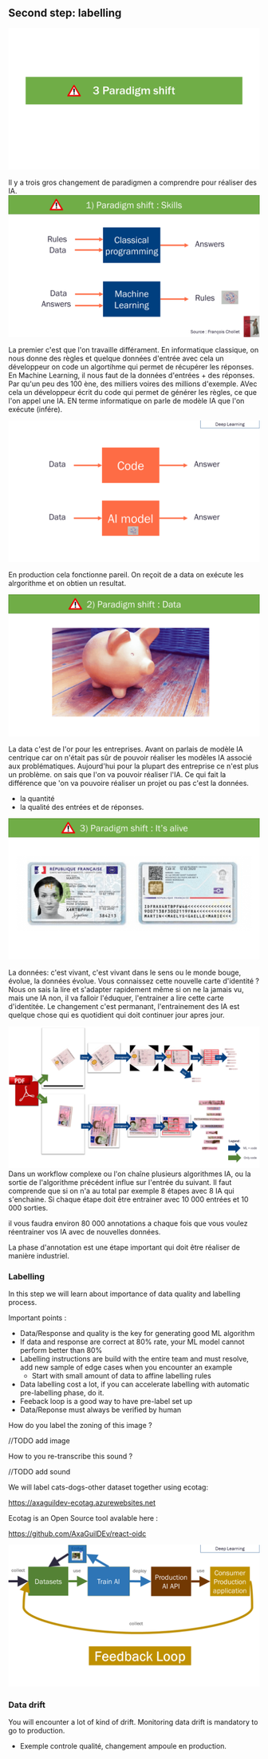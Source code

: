 ## Second step: labelling

![1-paradigm-shift.PNG](documentation%2Flabelling%2F1-paradigm-shift.PNG)

Il y a trois gros changement de paradigmen a comprendre pour réaliser des IA.
![2-paradigm-shift-skills.PNG](documentation%2Flabelling%2F2-paradigm-shift-skills.PNG)

La premier c'est que l'on travaille différament.
En informatique classique, on nous donne des règles et quelque données d'entrée avec cela un développeur on code un algortihme qui permet de récupérer les réponses.
En Machine Learning, il nous faut de la données d'entrées + des réponses. Par qu'un peu des 100 ène, des milliers voires des millions d'exemple. AVec cela un développeur écrit du code qui permet de générer les règles, ce que l'on appel une IA. EN terme informatique on parle de modèle IA que l'on exécute (infére).

![3-paradigm-shift-skills.PNG](documentation%2Flabelling%2F3-paradigm-shift-skills.PNG)

En production cela fonctionne pareil. On reçoit de a data on exécute les alrgorithme et on obtien un resultat.


![4-paradigm-shift-data.PNG](documentation%2Flabelling%2F4-paradigm-shift-data.PNG)

La data c'est de l'or pour les entreprises.
Avant on parlais de modèle IA centrique car on n'était pas sûr de pouvoir réaliser les modèles IA associé aux problématiques.
Aujourd'hui pour la plupart des entreprise ce n'est plus un problème. on sais que l'on va pouvoir réaliser l'IA.
Ce qui fait la différence que 'on va pouvoire réaliser un projet ou pas c'est la données.
- la quantité
- la qualité des entrées et de réponses.

![5-paradigm-shift-alive.PNG](documentation%2Flabelling%2F5-paradigm-shift-alive.PNG)

La données: c'est vivant, c'est vivant dans le sens ou le monde bouge, évolue, la données évolue.
Vous connaissez cette nouvelle carte d'identité ?
Nous on sais la lire et s'adapter rapidement même si on ne la jamais vu, mais une IA non, il va falloir l'éduquer, l'entrainer a lire cette carte d'identitée.
Le changement c'est permanant, l'entrainement des IA est quelque chose qui es quotidient qui doit continuer jour apres jour.

![5-paradim-shift-alive.PNG](documentation%2Flabelling%2F5-paradim-shift-alive.PNG)
Dans un workflow complexe ou l'on chaîne plusieurs algorithmes IA, ou la sortie de l'algorithme précédent influe sur l'entrée du suivant.
Il faut comprende que si on n'a au total par exemple 8 étapes avec 8 IA qui s'enchaine.
Si chaque étape doit être entrainer avec 10 000 entrées et 10 000 sorties.

il vous faudra environ 80 000 annotations a chaque fois que vous voulez réentrainer vos IA avec de nouvelles données.

La phase d'annotation est une étape important qui doit être réaliser de manière industriel.

### Labelling
In this step we will learn about importance of data quality and labelling process.

Important points :
- Data/Response and quality is the key for generating good ML algorithm
- If data and response are correct at 80% rate, your ML model cannot perform better than 80%
- Labelling instructions are build with the entire team and must resolve, add new sample of edge cases when you encounter an example
  - Start with small amount of data to affine labelling rules
- Data labelling cost a lot, if you can accelerate labelling with automatic pre-labelling phase, do it.
- Feeback loop is a good way to have pre-label set up
- Data/Reponse must always be verified by human

How do you label the zoning of this image ?

//TODO add image

How to you re-transcribe this sound ?

//TODO add sound

We will label cats-dogs-other dataset together using ecotag:

https://axaguildev-ecotag.azurewebsites.net

Ecotag is an Open Source tool avalable here : 

https://github.com/AxaGuilDEv/react-oidc

![Ecotag.png](documentation%2FEcotag.png)
### Data drift

You will encounter a lot of kind of drift.
Monitoring data drift is mandatory to go to production.

- Exemple controle qualité, changement ampoule en production. 
